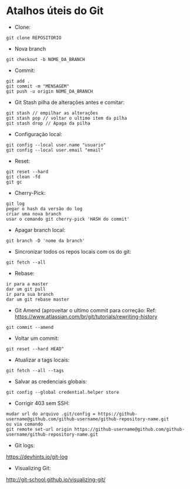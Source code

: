 # Atalhos úteis do Git

- Clone:

```git clone REPOSITORIO```

- Nova branch

```git checkout -b NOME_DA_BRANCH```

- Commit:

```
git add .
git commit -m "MENSAGEM"
git push -u origin NOME_DA_BRANCH
```

- Git Stash pilha de alterações antes e comitar:

```
git stash // empilhar as alterações
git stash pop // voltar o ultimo item da pilha
git stash drop // Apaga da pilha
```

- Configuração local:

```
git config --local user.name "usuario"
git config --local user.email "email"
```

- Reset:

```
git reset --hard
git clean -fd
git gc
```

- Cherry-Pick:

```
git log
pegar o hash da versão do log
criar uma nova branch
usar o comando git cherry-pick 'HASH do commit'
```

- Apagar branch local:

```
git branch -D 'nome da branch'
```

- Sincronizar todos os repos locais com os do git:

```
git fetch --all
```

- Rebase:

```
ir para a master
dar um git pull
ir para sua branch
dar um git rebase master
```

- Git Amend (aproveitar o ultimo commit para correção: 
Ref: https://www.atlassian.com/br/git/tutorials/rewriting-history

```
git commit --amend
```

- Voltar um commit:

```
git reset --hard HEAD^
```

- Atualizar a tags locais:

```
git fetch --all --tags 
```

- Salvar as credenciais globais:

```
git config --global credential.helper store
```

- Corrigir 403 sem SSH:

```
mudar url do arquivo .git/config = https://github-username@github.com/github-username/github-repository-name.git
ou via comando
git remote set-url origin https://github-username@github.com/github-username/github-repository-name.git
```

- Git logs:

https://devhints.io/git-log

- Visualizing Git:

http://git-school.github.io/visualizing-git/
